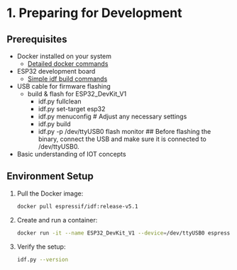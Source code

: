 # 1. Preparing for Development

## Prerequisites
- Docker installed on your system
  - [Detailed docker commands](./Docker-Environment-Setup&ESP32-Build-Guide.md)
- ESP32 development board
  - [Simple idf build commands](./build_flash.sh.md)  
- USB cable for firmware flashing
  - build & flash for ESP32_DevKit_V1
      - idf.py fullclean
      - idf.py set-target esp32
      - idf.py menuconfig   # Adjust any necessary settings
      - idf.py build
      - idf.py -p /dev/ttyUSB0 flash monitor   ## Before flashing the binary, connect the USB and make sure it is connected to /dev/ttyUSB0.
- Basic understanding of IOT concepts

## Environment Setup
1. Pull the Docker image:
   ```bash
   docker pull espressif/idf:release-v5.1
   ```

2. Create and run a container:
   ```bash
   docker run -it --name ESP32_DevKit_V1 --device=/dev/ttyUSB0 espressif/idf:release-v5.1
   ```

3. Verify the setup:
   ```bash
   idf.py --version
   ```
